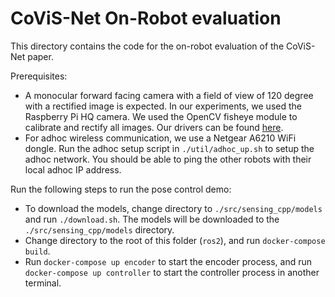 # CoViS-Net On-Robot evaluation
This directory contains the code for the on-robot evaluation of the CoViS-Net paper.

Prerequisites:
- A monocular forward facing camera with a field of view of 120 degree with a rectified image is expected. In our experiments, we used the Raspberry Pi HQ camera. We used the OpenCV fisheye module to calibrate and rectify all images. Our drivers can be found [here](https://github.com/proroklab/cambridge-robomaster/tree/master/cam_driver).
- For adhoc wireless communication, we use a Netgear A6210 WiFi dongle. Run the adhoc setup script in `./util/adhoc_up.sh` to setup the adhoc network. You should be able to ping the other robots with their local adhoc IP address.

Run the following steps to run the pose control demo:
- To download the models, change directory to `./src/sensing_cpp/models` and run `./download.sh`. The models will be downloaded to the `./src/sensing_cpp/models` directory.
- Change directory to the root of this folder (`ros2`), and run `docker-compose build`.
- Run `docker-compose up encoder` to start the encoder process, and run `docker-compose up controller` to start the controller process in another terminal.
